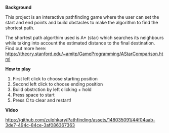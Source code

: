 **Background**

This project is an interactive pathfinding game where the user can set the start and end points and build obstacles to make the algorithm to find the shortest path. 

The shortest path algorthim used is A* (star) which searches its neighbours while taking into account the estimated distance to the final destination. Find out more here: https://theory.stanford.edu/~amitp/GameProgramming/AStarComparison.html

**How to play**

1. First left click to choose starting position
2. Second left click to choose ending position
3. Build obstrction by left clicking + hold
4. Press space to start
5. Press C to clear and restart!

**Video**

https://github.com/zulphkary/Pathfinding/assets/148035091/44f04aab-3de7-494c-84ce-3af086367363


   




